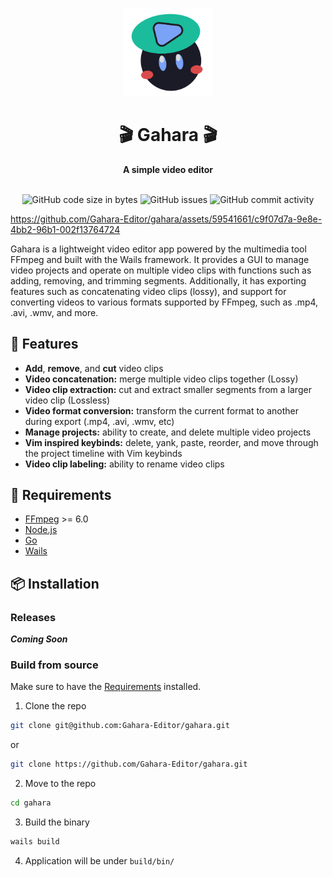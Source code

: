 <div align="center">
  <p><img src="./public/GaharaGithubIcon.svg" width="144" alt="GaharaVideoEditorIcon"/></p>
  <h1>🎬 Gahara 🎬</h1>
  <strong>A simple video editor</strong>
  <br>
</div>
<br>
<p align="center">
  <img src="https://img.shields.io/github/languages/code-size/Gahara-Editor/gahara" alt="GitHub code size in bytes">
  <a href="https://github.com/Gahara-Editor/gahara/issues" style="text-decoration:none;">
    <img src="https://img.shields.io/github/issues/Gahara-Editor/gahara" alt="GitHub issues">
  </a>
 <img src="https://img.shields.io/github/commit-activity/w/Gahara-Editor/gahara" alt="GitHub commit activity">
</p>



https://github.com/Gahara-Editor/gahara/assets/59541661/c9f07d7a-9e8e-4bb2-96b1-002f13764724



Gahara is a lightweight video editor app powered by the multimedia tool FFmpeg and built with the Wails framework. It provides a GUI to manage video projects and operate on multiple video clips with functions such as adding, removing, and trimming segments. Additionally, it has exporting features such as concatenating video clips (lossy), and support for converting videos to various formats supported by FFmpeg, such as .mp4, .avi, .wmv, and more.

## 🚀 Features

- **Add**, **remove**, and **cut** video clips
- **Video concatenation:** merge multiple video clips together (Lossy)
- **Video clip extraction:** cut and extract smaller segments from a larger video clip (Lossless)
- **Video format conversion:** transform the current format to another during export (.mp4, .avi, .wmv, etc)
- **Manage projects:** ability to create, and delete multiple video projects
- **Vim inspired keybinds:** delete, yank, paste, reorder, and move through the project timeline with Vim keybinds
- **Video clip labeling:** ability to rename video clips

## 📜 Requirements

- [FFmpeg](https://ffmpeg.org/download.html) >= 6.0
- [Node.js](https://nodejs.org/en/download)
- [Go](https://go.dev/dl/)
- [Wails](https://wails.io/docs/gettingstarted/installation)

## 📦 Installation

### Releases

**_Coming Soon_**

### Build from source

Make sure to have the [Requirements](#-requirements) installed.

1. Clone the repo

```bash
git clone git@github.com:Gahara-Editor/gahara.git
```

or

```bash
git clone https://github.com/Gahara-Editor/gahara.git
```

2. Move to the repo

```bash
cd gahara
```

3. Build the binary

```bash
wails build
```

4. Application will be under `build/bin/`
